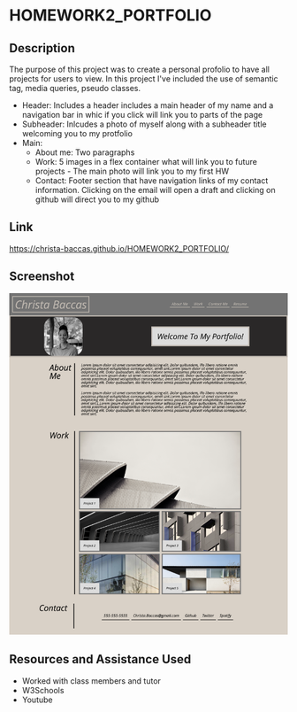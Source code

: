 # HOMEWORK2_PORTFOLIO
## Description
The purpose of this project was to create a personal profolio to have all projects for users to view. 
In this project I've included the use of semantic tag, media queries, pseudo classes.
- Header: Includes a header includes a main header of my name and a navigation bar in whic if you click will link you to parts of the page
- Subheader: Inlcudes a photo of myself along with a subheader title welcoming you to my protfolio
- Main:
    - About me: Two paragraphs
    - Work: 5 images in a flex container what will link you to future projects
            - The main photo will link you to my first HW
    - Contact: Footer section that have navigation links of my contact information. 
              Clicking on the email will open a draft and clicking on github will direct you to my github
## Link

https://christa-baccas.github.io/HOMEWORK2_PORTFOLIO/

## Screenshot
![Alt txt](./Images/screencapture-10-0-1-5-53179-index-html-2021-09-21-14_49_52.png)

## Resources and Assistance Used
- Worked with class members and tutor
- W3Schools 
- Youtube
